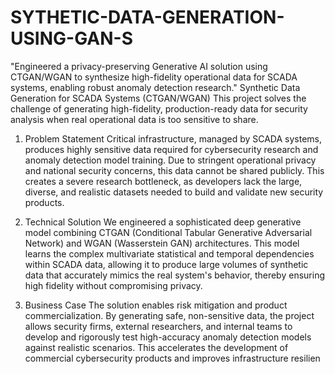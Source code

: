 # SYTHETIC-DATA-GENERATION-USING-GAN-S
"Engineered a privacy-preserving Generative AI solution using CTGAN/WGAN to synthesize high-fidelity operational data for SCADA systems, enabling robust anomaly detection research."
Synthetic Data Generation for SCADA Systems (CTGAN/WGAN)
This project solves the challenge of generating high-fidelity, production-ready data for security analysis when real operational data is too sensitive to share.

1. Problem Statement 
Critical infrastructure, managed by SCADA systems, produces highly sensitive data required for cybersecurity research and anomaly detection model training. Due to stringent operational privacy and national security concerns, this data cannot be shared publicly. This creates a severe research bottleneck, as developers lack the large, diverse, and realistic datasets needed to build and validate new security products.

2. Technical Solution 
We engineered a sophisticated deep generative model combining CTGAN (Conditional Tabular Generative Adversarial Network) and WGAN (Wasserstein GAN) architectures. This model learns the complex multivariate statistical and temporal dependencies within SCADA data, allowing it to produce large volumes of synthetic data that accurately mimics the real system's behavior, thereby ensuring high fidelity without compromising privacy.

3. Business Case 
The solution enables risk mitigation and product commercialization. By generating safe, non-sensitive data, the project allows security firms, external researchers, and internal teams to develop and rigorously test high-accuracy anomaly detection models against realistic scenarios. This accelerates the development of commercial cybersecurity products and improves infrastructure resilien
